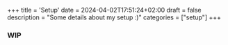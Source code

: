 +++
title = 'Setup'
date = 2024-04-02T17:51:24+02:00
draft = false
description = "Some details about my setup :)"
categories = ["setup"]
+++

### WIP